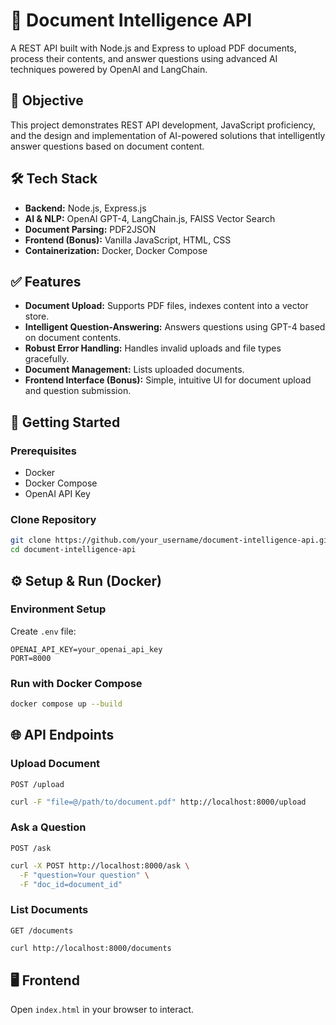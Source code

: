 
# 📄 Document Intelligence API


A REST API built with Node.js and Express to upload PDF documents, process their contents, and answer questions using advanced AI techniques powered by OpenAI and LangChain.

## 🎯 Objective

This project demonstrates REST API development, JavaScript proficiency, and the design and implementation of AI-powered solutions that intelligently answer questions based on document content.

## 🛠️ Tech Stack

- **Backend:** Node.js, Express.js
- **AI & NLP:** OpenAI GPT-4, LangChain.js, FAISS Vector Search
- **Document Parsing:** PDF2JSON
- **Frontend (Bonus):** Vanilla JavaScript, HTML, CSS
- **Containerization:** Docker, Docker Compose

## ✅ Features

- **Document Upload:** Supports PDF files, indexes content into a vector store.
- **Intelligent Question-Answering:** Answers questions using GPT-4 based on document contents.
- **Robust Error Handling:** Handles invalid uploads and file types gracefully.
- **Document Management:** Lists uploaded documents.
- **Frontend Interface (Bonus):** Simple, intuitive UI for document upload and question submission.

## 🚀 Getting Started

### Prerequisites

- Docker
- Docker Compose
- OpenAI API Key

### Clone Repository

```bash
git clone https://github.com/your_username/document-intelligence-api.git
cd document-intelligence-api
```

## ⚙️ Setup & Run (Docker)

### Environment Setup

Create `.env` file:

```env
OPENAI_API_KEY=your_openai_api_key
PORT=8000
```

### Run with Docker Compose

```bash
docker compose up --build
```

## 🌐 API Endpoints

### Upload Document

```http
POST /upload
```

```bash
curl -F "file=@/path/to/document.pdf" http://localhost:8000/upload
```

### Ask a Question

```http
POST /ask
```

```bash
curl -X POST http://localhost:8000/ask \
  -F "question=Your question" \
  -F "doc_id=document_id"
```

### List Documents

```http
GET /documents
```

```bash
curl http://localhost:8000/documents
```

## 🖥️ Frontend

Open `index.html` in your browser to interact.

